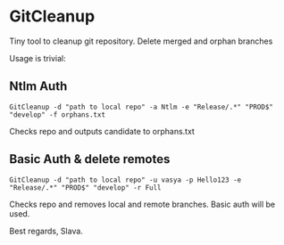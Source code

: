 # GitCleanup
Tiny tool to cleanup git repository. Delete merged and orphan branches

Usage is trivial:

## Ntlm Auth
```
GitCleanup -d "path to local repo" -a Ntlm -e "Release/.*" "PROD$" "develop" -f orphans.txt    
```
Checks repo and outputs candidate to orphans.txt

## Basic Auth & delete remotes
```
GitCleanup -d "path to local repo" -u vasya -p Hello123 -e "Release/.*" "PROD$" "develop" -r Full    
```
Checks repo and removes local and remote branches. Basic auth will be used.

Best regards,
Slava.
